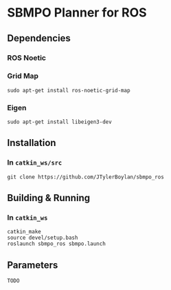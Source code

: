 # SBMPO Planner for ROS

## Dependencies
### ROS Noetic
### Grid Map
```
sudo apt-get install ros-noetic-grid-map
```
### Eigen
```
sudo apt-get install libeigen3-dev
```

## Installation
### In `catkin_ws/src`
```
git clone https://github.com/JTylerBoylan/sbmpo_ros
```

## Building & Running
### In `catkin_ws`
```
catkin_make
source devel/setup.bash
roslaunch sbmpo_ros sbmpo.launch
```

## Parameters
```
TODO
```

